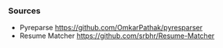 ### Sources
- Pyreparse https://github.com/OmkarPathak/pyresparser
- Resume Matcher https://github.com/srbhr/Resume-Matcher
